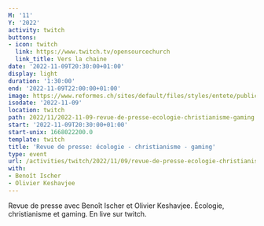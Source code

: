 ```yaml
---
M: '11'
Y: '2022'
activity: twitch
buttons:
- icon: twitch
  link: https://www.twitch.tv/opensourcechurch
  link_title: Vers la chaine
date: '2022-11-09T20:30:00+01:00'
display: light
duration: '1:30:00'
end: '2022-11-09T22:00:00+01:00'
image: https://www.reformes.ch/sites/default/files/styles/entete/public/data/images/comm/257/Beno%C3%AEt%20Ischer.jpg
isodate: '2022-11-09'
location: twitch
path: 2022/11/2022-11-09-revue-de-presse-ecologie-christianisme-gaming.md
start: '2022-11-09T20:30:00+01:00'
start-unix: 1668022200.0
template: twitch
title: 'Revue de presse: écologie - christianisme - gaming'
type: event
url: /activities/twitch/2022/11/09/revue-de-presse-ecologie-christianisme-gaming
with:
- Benoît Ischer
- Olivier Keshavjee
---
```

Revue de presse avec Benoît Ischer et Olivier Keshavjee. Écologie, christianisme et gaming. En live sur twitch.